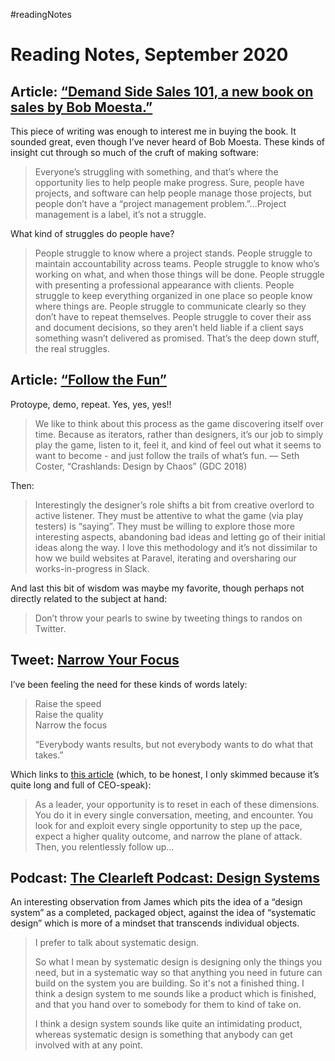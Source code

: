 #readingNotes

# Reading Notes, September 2020

## Article: [“Demand Side Sales 101, a new book on sales by Bob Moesta.”](https://m.signalvnoise.com/demand-side-sales-101-a-new-book-on-sales-by-bob-moesta/)

This piece of writing was enough to interest me in buying the book. It sounded great, even though I’ve never heard of Bob Moesta. These kinds of insight cut through so much of the cruft of making software:

> Everyone’s struggling with something, and that’s where the opportunity lies to help people make progress. Sure, people have projects, and software can help people manage those projects, but people don’t have a “project management problem.”...Project management is a label, it’s not a struggle.

What kind of struggles do people have?

> People struggle to know where a project stands. People struggle to maintain accountability across teams. People struggle to know who’s working on what, and when those things will be done. People struggle with presenting a professional appearance with clients. People struggle to keep everything organized in one place so people know where things are. People struggle to communicate clearly so they don’t have to repeat themselves. People struggle to cover their ass and document decisions, so they aren’t held liable if a client says something wasn’t delivered as promised. That’s the deep down stuff, the real struggles.

## Article: [“Follow the Fun”](http://daverupert.com/2020/09/follow-the-fun/)

Protoype, demo, repeat. Yes, yes, yes!!

> We like to think about this process as the game discovering itself over time. Because as iterators, rather than designers, it’s our job to simply play the game, listen to it, feel it, and kind of feel out what it seems to want to become - and just follow the trails of what’s fun. — Seth Coster, “Crashlands: Design by Chaos” (GDC 2018)

Then:

> Interestingly the designer’s role shifts a bit from creative overlord to active listener. They must be attentive to what the game (via play testers) is “saying”. They must be willing to explore those more interesting aspects, abandoning bad ideas and letting go of their initial ideas along the way. I love this methodology and it’s not dissimilar to how we build websites at Paravel, iterating and oversharing our works-in-progress in Slack.

And last this bit of wisdom was maybe my favorite, though perhaps not directly related to the subject at hand:

> Don’t throw your pearls to swine by tweeting things to randos on Twitter.

## Tweet: [Narrow Your Focus](https://twitter.com/patrick_oshag/status/1310012662290558979?s=20)

I’ve been feeling the need for these kinds of words lately:

> Raise the speed  
> Raise the quality  
> Narrow the focus  
>  
> “Everybody wants results, but not everybody wants to do what that takes.”

Which links to [this article](https://www.linkedin.com/pulse/amp-up-frank-slootman/) (which, to be honest, I only skimmed because it’s quite long and full of CEO-speak):

> As a leader, your opportunity is to reset in each of these dimensions. You do it in every single conversation, meeting, and encounter. You look for and exploit every single opportunity to step up the pace, expect a higher quality outcome, and narrow the plane of attack. Then, you relentlessly follow up...

## Podcast: [The Clearleft Podcast: Design Systems](https://podcast.clearleft.com/season01/episode01/)

An interesting observation from James which pits the idea of a “design system” as a completed, packaged object, against the idea of “systematic design” which is more of a mindset that transcends individual objects.

> I prefer to talk about systematic design.
> 
> So what I mean by systematic design is designing only the things you need, but in a systematic way so that anything you need in future can build on the system you are building. So it's not a finished thing. I think a design system to me sounds like a product which is finished, and that you hand over to somebody for them to kind of take on.
> 
> I think a design system sounds like quite an intimidating product, whereas systematic design is something that anybody can get involved with at any point.
